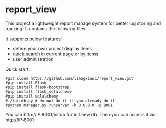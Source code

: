 # report_view
This project a lightweight report manage system for better log storing and tracking.
It contains the following files:

It supports below features:
* define your own project display items
* quick search in current page or by items
* user administration

Quick start:
```
#git clone https://github.com/liangxiao1/report_view.git
#pip install Flask
#pip install flask-bootstrap
#pip install flask_sqlalchemy
#pip install sqlalchemy
#./initdb.py # do not do it if you already do it
#python manager.py runserver -h 0.0.0.0 -p 8001
```
You can http://IP:8001/initdb for init new db.
Then you can access it via: http://IP:8001

